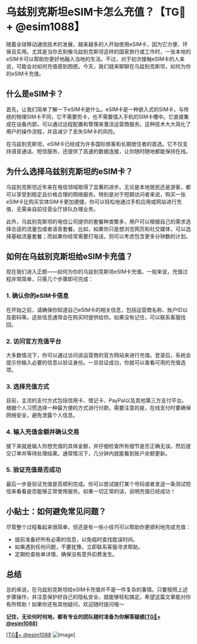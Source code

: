 # 乌兹别克斯坦eSIM卡怎么充值？【TG💪+ @esim1088】

随着全球移动通信技术的发展，越来越多的人开始使用eSIM卡，因为它方便、环保且实用。尤其是当你去到像乌兹别克斯坦这样的国家旅行或工作时，一张本地的eSIM卡可以帮助你更好地融入当地的生活。不过，对于初次接触eSIM卡的人来说，可能会对如何充值感到困惑。今天，我们就来聊聊在乌兹别克斯坦，如何为你的eSIM卡充值。

## 什么是eSIM卡？

首先，让我们简单了解一下eSIM卡是什么。eSIM卡是一种嵌入式的SIM卡，与传统的物理SIM卡不同，它不需要剪卡，也不需要插入手机的SIM卡槽中。它直接集成在设备内部，可以通过远程配置和管理来激活运营商服务。这种技术大大简化了用户的操作流程，并且减少了丢失SIM卡的风险。

在乌兹别克斯坦，eSIM卡已经成为许多国际旅客和长期居住者的首选。它不仅支持语音通话、短信服务，还提供了高速的数据连接，让你随时随地都能保持在线。

## 为什么选择乌兹别克斯坦的eSIM卡？

乌兹别克斯坦近年来在电信领域取得了显著的进步。无论是本地居民还是游客，都可以享受到稳定且价格合理的网络服务。特别是对于短期访问者来说，购买一张eSIM卡比购买实体SIM卡更加便捷。你可以轻松地通过手机应用或网站进行充值，无需亲自前往营业厅排队办理业务。

此外，乌兹别克斯坦的电信公司提供的套餐种类繁多，用户可以根据自己的需求选择合适的流量包或者语音套餐。比如，如果你只是想浏览网页和社交媒体，可以选择基础流量套餐；而如果你经常需要打电话，则可以考虑包含更多分钟数的计划。

## 如何在乌兹别克斯坦给eSIM卡充值？

现在我们进入正题——如何为你的乌兹别克斯坦eSIM卡充值。一般来说，充值过程非常简单，只需几个步骤即可完成：

### 1. 确认你的eSIM卡信息

在开始之前，请确保你知道自己eSIM卡的相关信息，包括运营商名称、账户ID以及密码等。这些信息通常会在购买时提供给你。如果没有记住，可以联系客服找回。

### 2. 访问官方充值平台

大多数情况下，你可以通过访问该运营商的官方网站来进行充值。登录后，系统会提示你输入必要的信息以验证身份。一旦验证成功，你就可以查看可用的充值选项。

### 3. 选择充值方式

目前，主流的支付方式包括信用卡、借记卡、PayPal以及其他第三方支付平台。根据个人习惯选择一种最方便的方式进行付款。需要注意的是，在线支付时要确保网络安全，避免泄露个人信息。

### 4. 输入充值金额并确认交易

接下来就是输入你想充值的具体金额，并仔细检查所有细节是否正确无误。然后提交订单并等待处理结果。通常情况下，几分钟内就能看到账户余额更新。

### 5. 验证充值是否成功

最后一步是验证充值是否顺利完成。你可以尝试拨打某个号码或者发送一条测试短信来看看是否能够正常使用服务。如果一切正常的话，说明充值已经成功！

## 小贴士：如何避免常见问题？

尽管整个过程看起来很简单，但还是有一些小技巧可以帮助你更顺利地完成充值：

- 提前准备好所有必需的信息，以免临时查找耽误时间。
- 如果遇到任何问题，不要犹豫，立即联系客服寻求帮助。
- 定期检查账单详情，确保没有意外扣费发生。

## 总结

总的来说，在乌兹别克斯坦给eSIM卡充值并不是一件复杂的事情。只要按照上述步骤操作，并注意保护好自己的隐私安全，就能够轻松搞定。希望这篇文章能对你有所帮助！如果你还有其他疑问，欢迎随时提问哦～

**记住，无论何时何地，都有专业的团队随时准备为你解答疑惑[[TG💪+ @esim1088](https://t.me/s/esim1088)]**

[[TG💪+ @esim1088](https://t.me/s/esim1088) ![Image](https://i.postimg.cc/4NQfJmqS/Snipaste-2025-05-13-00-14-12.png)]
